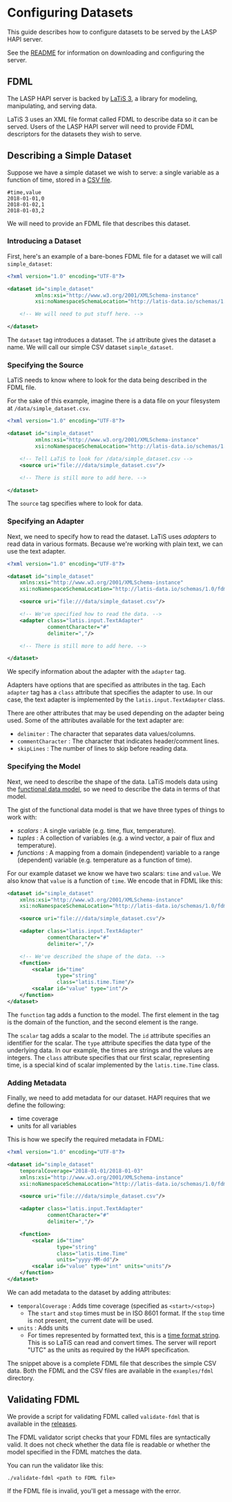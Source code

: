 # Configuring Datasets

This guide describes how to configure datasets to be served by the
LASP HAPI server.

See the [README][readme] for information on downloading and
configuring the server.

## FDML

The LASP HAPI server is backed by [LaTiS 3][latis-3], a library for
modeling, manipulating, and serving data.

LaTiS 3 uses an XML file format called FDML to describe data so it can
be served. Users of the LASP HAPI server will need to provide FDML
descriptors for the datasets they wish to serve.

## Describing a Simple Dataset

Suppose we have a simple dataset we wish to serve: a single variable
as a function of time, stored in a [CSV file][csv].

```
#time,value
2018-01-01,0
2018-01-02,1
2018-01-03,2
```

We will need to provide an FDML file that describes this dataset.

### Introducing a Dataset

First, here's an example of a bare-bones FDML file for a dataset we
will call `simple_dataset`:

```xml
<?xml version="1.0" encoding="UTF-8"?>

<dataset id="simple_dataset"
         xmlns:xsi="http://www.w3.org/2001/XMLSchema-instance"
         xsi:noNamespaceSchemaLocation="http://latis-data.io/schemas/1.0/fdml-with-text-adapter.xsd">

    <!-- We will need to put stuff here. -->

</dataset>
```

The `dataset` tag introduces a dataset. The `id` attribute gives the
dataset a name. We will call our simple CSV dataset `simple_dataset`.

### Specifying the Source

LaTiS needs to know where to look for the data being described in the
FDML file.

For the sake of this example, imagine there is a data file on your
filesystem at `/data/simple_dataset.csv`.

```xml
<?xml version="1.0" encoding="UTF-8"?>

<dataset id="simple_dataset"
         xmlns:xsi="http://www.w3.org/2001/XMLSchema-instance"
         xsi:noNamespaceSchemaLocation="http://latis-data.io/schemas/1.0/fdml-with-text-adapter.xsd">

    <!-- Tell LaTiS to look for /data/simple_dataset.csv -->
    <source uri="file:///data/simple_dataset.csv"/>

    <!-- There is still more to add here. -->

</dataset>
```

The `source` tag specifies where to look for data.

### Specifying an Adapter

Next, we need to specify how to read the dataset. LaTiS uses
*adapters* to read data in various formats. Because we're working with
plain text, we can use the text adapter.

```xml
<?xml version="1.0" encoding="UTF-8"?>

<dataset id="simple_dataset"
    xmlns:xsi="http://www.w3.org/2001/XMLSchema-instance"
    xsi:noNamespaceSchemaLocation="http://latis-data.io/schemas/1.0/fdml-with-text-adapter.xsd">

    <source uri="file:///data/simple_dataset.csv"/>

    <!-- We've specified how to read the data. -->
    <adapter class="latis.input.TextAdapter"
             commentCharacter="#"
             delimiter=","/>

    <!-- There is still more to add here. -->

</dataset>
```

We specify information about the adapter with the `adapter` tag.

Adapters have options that are specified as attributes in the tag.
Each `adapter` tag has a `class` attribute that specifies the adapter
to use. In our case, the text adapter is implemented by the
`latis.input.TextAdapter` class.

There are other attributes that may be used depending on the adapter
being used. Some of the attributes available for the text adapter are:

- `delimiter` : The character that separates data values/columns.
- `commentCharacter` : The character that indicates header/comment
  lines.
- `skipLines` : The number of lines to skip before reading data.

### Specifying the Model

Next, we need to describe the shape of the data. LaTiS models data
using the [functional data model][fdm], so we need to describe the data in
terms of that model.

The gist of the functional data model is that we have three types of
things to work with:

- *scalars* : A single variable (e.g. time, flux, temperature).
- *tuples* : A collection of variables (e.g. a wind vector, a pair of
  flux and temperature).
- *functions* : A mapping from a domain (independent) variable to a
  range (dependent) variable (e.g. temperature as a function of time).

For our example dataset we know we have two scalars: `time` and
`value`. We also know that `value` is a function of `time`. We encode
that in FDML like this:

```xml
<dataset id="simple_dataset"
    xmlns:xsi="http://www.w3.org/2001/XMLSchema-instance"
    xsi:noNamespaceSchemaLocation="http://latis-data.io/schemas/1.0/fdml-with-text-adapter.xsd">

    <source uri="file:///data/simple_dataset.csv"/>

    <adapter class="latis.input.TextAdapter"
             commentCharacter="#"
             delimiter=","/>

    <!-- We've described the shape of the data. -->
    <function>
        <scalar id="time"
                type="string"
                class="latis.time.Time"/>
        <scalar id="value" type="int"/>
    </function>
</dataset>
```

The `function` tag adds a function to the model. The first element in
the tag is the domain of the function, and the second element is the
range.

The `scalar` tag adds a scalar to the model. The `id` attribute
specifies an identifier for the scalar. The `type` attribute specifies
the data type of the underlying data. In our example, the times are
strings and the values are integers. The `class` attribute specifies
that our first scalar, representing time, is a special kind of scalar
implemented by the `latis.time.Time` class.

### Adding Metadata

Finally, we need to add metadata for our dataset. HAPI requires that
we define the following:

- time coverage
- units for all variables

This is how we specify the required metadata in FDML:

```xml
<?xml version="1.0" encoding="UTF-8"?>

<dataset id="simple_dataset"
    temporalCoverage="2018-01-01/2018-01-03"
    xmlns:xsi="http://www.w3.org/2001/XMLSchema-instance"
    xsi:noNamespaceSchemaLocation="http://latis-data.io/schemas/1.0/fdml-with-text-adapter.xsd">

    <source uri="file:///data/simple_dataset.csv"/>

    <adapter class="latis.input.TextAdapter"
             commentCharacter="#"
             delimiter=","/>

    <function>
        <scalar id="time"
                type="string"
                class="latis.time.Time"
                units="yyyy-MM-dd"/>
        <scalar id="value" type="int" units="units"/>
    </function>
</dataset>
```

We can add metadata to the dataset by adding attributes:

- `temporalCoverage` : Adds time coverage (specified as `<start>/<stop>`)
  - The `start` and `stop` times must be in ISO 8601 format. If the `stop`
    time is not present, the current date will be used.
- `units` : Adds units
  - For times represented by formatted text, this is a [time format
    string][java-dtf]. This is so LaTiS can read and convert times.
    The server will report "UTC" as the units as required by the HAPI
    specification.

The snippet above is a complete FDML file that describes the simple
CSV data. Both the FDML and the CSV files are available in the
`examples/fdml` directory.

## Validating FDML

We provide a script for validating FDML called `validate-fdml` that is
available in the [releases][releases].

The FDML validator script checks that your FDML files are
syntactically valid. It does not check whether the data file is
readable or whether the model specified in the FDML matches the data.

You can run the validator like this:

```
./validate-fdml <path to FDML file>
```

If the FDML file is invalid, you'll get a message with the error.

[csv]: ../examples/fdml/simple_dataset.csv
[fdm]: https://github.com/latis-data/latis/wiki/LaTiS-Data-Model
[fdml]: ../examples/fdml/simple_dataset.fdml
[hapi-spec]: https://github.com/hapi-server/data-specification/blob/master/hapi-2.1.0/HAPI-data-access-spec-2.1.0.md
[java-dtf]: https://docs.oracle.com/en/java/javase/17/docs/api/java.base/java/time/format/DateTimeFormatter.html
[latis-3]: https://github.com/latis-data/latis3
[readme]: ../README.md
[releases]: https://github.com/lasp/hapi-server/releases
